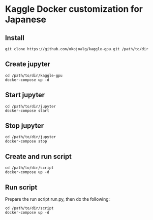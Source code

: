 # Kaggle Docker customization for Japanese

## Install

``` shell
git clone https://github.com/okojoalg/kaggle-gpu.git /path/to/dir
```

## Create jupyter

``` shell
cd /path/to/dir/kaggle-gpu
docker-compose up -d
```

## Start jupyter

``` shell
cd /path/to/dir/jupyter
docker-compose start
```

## Stop jupyter

``` shell
cd /path/to/dir/jupyter
docker-compose stop
```

## Create and run script

``` shell
cd /path/to/dir/script
docker-compose up -d
```

## Run script

Prepare the run script run.py, then do the following:


``` shell
cd /path/to/dir/script
docker-compose up -d
```
